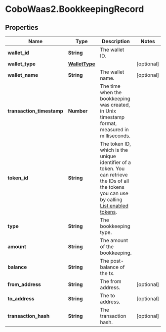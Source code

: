 # CoboWaas2.BookkeepingRecord

## Properties

Name | Type | Description | Notes
------------ | ------------- | ------------- | -------------
**wallet_id** | **String** | The wallet ID. | 
**wallet_type** | [**WalletType**](WalletType.md) |  | [optional] 
**wallet_name** | **String** | The wallet name. | [optional] 
**transaction_timestamp** | **Number** | The time when the bookkeeping was created, in Unix timestamp format, measured in milliseconds. | 
**token_id** | **String** | The token ID, which is the unique identifier of a token. You can retrieve the IDs of all the tokens you can use by calling [List enabled tokens](/v2/api-references/wallets/list-enabled-tokens). | 
**type** | **String** | The bookkeeping type. | 
**amount** | **String** | The amount of the bookkeeping. | 
**balance** | **String** | The post-balance of the tx. | 
**from_address** | **String** | The from address. | [optional] 
**to_address** | **String** | The to address. | [optional] 
**transaction_hash** | **String** | The transaction hash. | [optional] 


